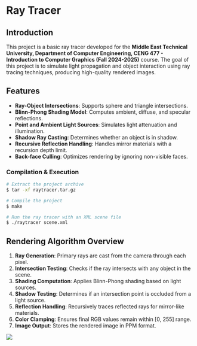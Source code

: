 # Ray Tracer 

## Introduction
This project is a basic ray tracer developed for the **Middle East Technical University, Department of Computer Engineering, CENG 477 - Introduction to Computer Graphics (Fall 2024-2025)** course. The goal of this project is to simulate light propagation and object interaction using ray tracing techniques, producing high-quality rendered images.

## Features
- **Ray-Object Intersections**: Supports sphere and triangle intersections.
- **Blinn-Phong Shading Model**: Computes ambient, diffuse, and specular reflections.
- **Point and Ambient Light Sources**: Simulates light attenuation and illumination.
- **Shadow Ray Casting**: Determines whether an object is in shadow.
- **Recursive Reflection Handling**: Handles mirror materials with a recursion depth limit.
- **Back-face Culling**: Optimizes rendering by ignoring non-visible faces.


### Compilation & Execution
```sh
# Extract the project archive
$ tar -xf raytracer.tar.gz

# Compile the project
$ make

# Run the ray tracer with an XML scene file
$ ./raytracer scene.xml
```


## Rendering Algorithm Overview
1. **Ray Generation**: Primary rays are cast from the camera through each pixel.
2. **Intersection Testing**: Checks if the ray intersects with any object in the scene.
3. **Shading Computation**: Applies Blinn-Phong shading based on light sources.
4. **Shadow Testing**: Determines if an intersection point is occluded from a light source.
5. **Reflection Handling**: Recursively traces reflected rays for mirror-like materials.
6. **Color Clamping**: Ensures final RGB values remain within [0, 255] range.
7. **Image Output**: Stores the rendered image in PPM format.

![](png_outputs/killeroo.png)

